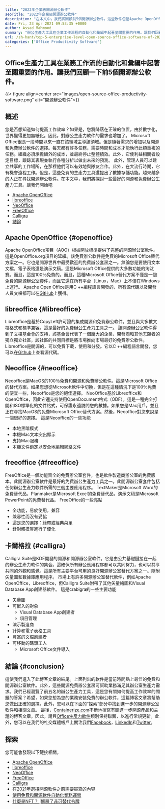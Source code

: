 ```yaml
---
title: "2022年企業級開源辦公軟件" 
seoTitle: "2022年企業級開源辦公軟件" 
description: "在本文中，我們將回顧前5個開源辦公軟件。這些軟件包括Apache OpenOffice，Libreoffice，Neooffice，Freeoffice和Calligra。" 
date: Fri, 23 Apr 2021 09:53:35 +0000
author: Assad Mahmood
summary: "辦公生產力工具在企業工作流程的自動化和彙編中起著至關重要的作用。讓我們回顧一下前5個開源辦公軟件。" 
url: /zh-hant/top-5-enterprise-level-open-source-office-software-of-2022/
categories: ['Office Productivity Software']
---
```


## Office生產力工具在業務工作流的自動化和彙編中起著至關重要的作用。讓我們回顧一下前5個開源辦公軟件。

{{< figure align=center src="images/open-source-office-productivity-software.png" alt="開源辦公軟件">}}


## 概述
您是否想知道如何提高工作效率？如果是，您將降落在正確的位置。由於數字化，世界變得更加無紙化。因此，對辦公生產力軟件的需求也增加了。 Microsoft Office很長一段時間以來一直在該領域主導該領域。但是隨著需求的增加以及開源和免費辦公軟件的選擇。每天都有許多任務，需要時間和成本才能執行此類重複的任務。組織必須承擔額外的成本，並最終停止整體績效。此外，它使利益相關者設定目標，跟踪其表現並執行各種分析以做出未來的預測。
此外，管理人員可以建立共享的工作場所，在那裡他們可以有效地與隊友合作。此外，在大流行時期，它有機會遠程工作。但是，這些免費的生產力工具還提出了數據存儲功能。越來越多的人正在尋找開源辦公軟件。在本文中，我們將探討一些最好的開源和免費辦公生產力工具。讓我們開始吧
  * [Apache OpenOffice][1]
  * [libreoffice][2]
  * [NeoOffice][3]
  * [FreeOffice][4]
  * [Calligra][5]
  * [結論][6]

## Apache OpenOffice {#openoffice}

Apache OpenOffice項目（AOO）根據開放標準提供了完整的開源辦公室軟件。這是OpenOffice.org項目的延續。該免費辦公軟件是免費的Microsoft Office替代方案之一。它也是開源世界中最受歡迎的免費辦公套房之一。無論您是要使用文本文檔，電子表格還是演示文稿。這是Microsoft Office提供的大多數功能的淘汰賽。而且，這是100％免費的。而且，這種Microsoft Office替代方案不僅是一個免費的開源辦公室套件，而且它還在所有平台（Linux，Mac）上不僅在Windows上運行。
Apache Open Office是用C ++編程語言開發的，所有源代碼以及開發人員文檔都可以在[GitHub][7]上獲得。

## libreoffice {#libreoffice}

Libreoffice是基於CopyLeft許可證的集成開源和免費辦公軟件，並且與大多數文檔格式和標準兼容。這是最好的免費辦公生產力工具之一。
該開源辦公室軟件得到了文檔基金會的支持，該基金會代表了一個龐大的企業，開發商和其他志願者的獨立獨立社區，該社區的共同目標是將市場推向市場最好的免費辦公軟件。
Libreoffice是開源的，可以免費下載，使用和分發。它以C ++編程語言開發，您可以在[Github][8]上查看源代碼。

## Neooffice {#neooffice}

Neooffice是MacOS的100％免費和開源和免費辦公軟件。這是Microsoft Office的替代方案。如果您想從Microsoft軟件中切換，但是在這種情況下是100％免費的便宜一些，Neooffice是您的絕佳選擇。
NeoOffice基於Libreoffice和OpenOffice，因此它還支持使用OpenDocument格式（ODF），這是一種完全打開和ISO標準化的文件格式，可保證永遠訪問您的數據。如果您是Mac用戶，並且正在尋找MacOS的免費Microsoft Office替代方案。然後，Neooffice對您來說是一個很好的選擇。
這是Neooffice的一些功能
* 本地黑暗模式
* 本機Mac文本突出顯示
* 支持Mac服務
* 本機文件鎖定以安全地編輯網絡文件

## freeoffice {#freeoffice}

FreeOffice是一個功能齊全的免費辦公室套件，也是軟件製造商辦公室的免費版本。此開源辦公室軟件是最好的免費辦公生產力工具之一。此開源辦公室套件包括任何辦公生產力軟件所需的三個主要應用程序。
TextMaker是Microsoft Word的免費替代品，Planmaker是Microsoft Excel的免費替代品，演示文稿是Microsoft PowerPoint的免費替代品。
FreeOffice的一些亮點
* 全功能，易於使用，兼容
* 兼容性而沒有妥協
* 這是您的選擇：絲帶或經典菜單
* 針對觸摸屏進行了優化

## 卡爾格拉 {#calligra}

Calligra Suite是KDE開發的開源和開源辦公室軟件。它是由公共基礎鏈接在一起的辦公生產力軟件的集合。這確保所有辦公應用程序都可以共同努力，也可以共享共同的外觀和感覺。這是所有主要平台可用的良好開源辦公室替代方案之一。隨附矢量圖和數據庫應用程序。
市場上有許多開源辦公室替代軟件，例如Apache OpenOffice，Libreoffice，但Calligra Suite附帶了其他矢量繪圖和Visual Database App創建器軟件。
這是crabigra的一些主要功能
* 矢量圖
* 可嵌入的對象
  * Visual Database App創建者
  * 項目管理
* 演示製造商
* 計算和電子表格工具
* 豐富的文檔創建者
* 可移動的碼頭工人
  * Microsoft Office文件導入

## 結論 {#conclusion}

這使我們進入了此博客文章的結尾。上面列出的軟件是當前時間點上最佳的免費和開源辦公室軟件。此外，這些開源免費辦公套房可幫助業務滿足其辦公室生產力需求。我們已經瀏覽了前五名的辦公生產力工具，這是您有關如何提高工作效率的問題的答案？希望，如果您想為您的業務安裝免費的辦公軟件，這篇博客文章將幫助您做出正確的選擇。此外，您可以在下面的“探索”部分中找到進一步的開源辦公室軟件和相關文章。
最後，[Containerize.com][9]不斷地撰寫有關進一步開源產品和主題的博客文章。因此，請與[Office生產力軟件][10]類別保持聯繫，以進行常規更新。此外，您可以在我們的社交媒體帳戶上關注我們[Facebook][11]，[LinkedIn][12]和[Twitter][13]。

## 探索
您可能會發現以下鏈接相關。
  * [Apache OpenOffice][14]
  * [libreoffice][15]
  * [NeoOffice][16]
  * [FreeOffice][17]
  * [Calligra][18]
  * [在2021年選擇開源軟件之前需要審查的內容][19]
  * [使用免費和開源軟件自動化業務運營][20]
  * [什麼是NFT？ |解釋了非可替代令牌][21]



 [1]: #openoffice
 [2]: #libreoffice
 [3]: #neooffice
 [4]: #freeoffice
 [5]: #calligra
 [6]: #conclusion
 [7]: https://github.com/apache/openoffice
 [8]: https://github.com/LibreOffice/core
 [9]: https://www.containerize.com/
 [10]: https://products.containerize.com/office-productivity/
 [11]: https://web.facebook.com/containerize
 [12]: https://www.linkedin.com/company/containerize/
 [13]: https://twitter.com/containerize_co
 [14]: https://products.containerize.com/office-productivity/apache-open-office
 [15]: https://products.containerize.com/office-productivity/libreoffice
 [16]: https://products.containerize.com/office-productivity/neooffice
 [17]: https://products.containerize.com/office-productivity/freeoffice
 [18]: https://products.containerize.com/office-productivity/calligra
 [19]: https://blog.containerize.com/cmdb-software/things-to-review-before-opting-open-source-software-in-2021/
 [20]: https://blog.containerize.com/blogging/automate-business-operations-using-open-source-software/
 [21]: https://blog.containerize.com/blockchain-platforms/what-is-nft-non-fungible-tokens-explained/
